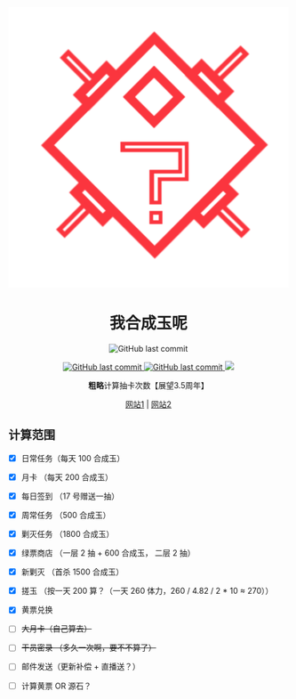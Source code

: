 <p align="center">
 <img src="./images/icon.svg">
</p>
<h1 align="center"> 我合成玉呢 </h1>
<p align="center">
<img alt="GitHub last commit" src="https://img.shields.io/github/last-commit/qiutongxue/arkn-where-is-my-hcy">
</p>
<p align="center">
<a href="https://whereismyhcy.vercel.app/">
 <img alt="GitHub last commit" src="https://img.shields.io/badge/Vercel-143?logo=vercel&color=000&logoColor=fff">
</a>
<a href="https://whereismyhcy.netlify.app/">
<img alt="GitHub last commit" src="https://img.shields.io/badge/Netlify-143?logo=netlify&color=00c7b7&logoColor=fff">
</a>
<a href="https://www.figma.com/file/eZAtnOIAXGN7ItKNEqixQz/Arkn?node-id=0%3A1">
  <img src="https://img.shields.io/badge/Figma-100?&logo=figma&color=a25aff&logoColor=white&" />
</a>

</p>
<p align="center"><strong>粗略</strong>计算抽卡次数【展望3.5周年】</p>
<p align="center"><a href="https://whereismyhcy.vercel.app/">网站1</a> | <a href="https://whereismyhcy.netlify.app/">网站2</a></p>

## 计算范围

- [x] 日常任务（每天 100 合成玉）
- [x] 月卡 （每天 200 合成玉）
- [x] 每日签到 （17 号赠送一抽）
- [x] 周常任务 （500 合成玉）
- [x] 剿灭任务 （1800 合成玉）
- [x] 绿票商店 （一层 2 抽 + 600 合成玉， 二层 2 抽）
- [x] 新剿灭 （首杀 1500 合成玉）
- [x] 搓玉 （按一天 200 算？（一天 260 体力，260 / 4.82 / 2 * 10 ≈ 270））
- [x] 黄票兑换
- [ ] ~~大月卡（自己算去）~~
- [ ] ~~干员密录 （多久一次啊，要不不算了）~~
- [ ] 邮件发送（更新补偿 + 直播送？）
- [ ] 计算黄票 OR 源石？




